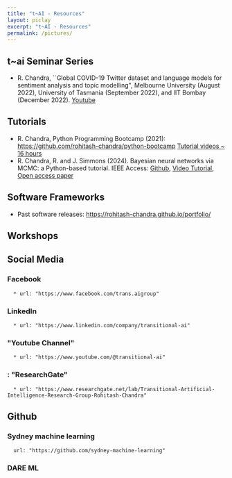 ```yaml
---
title: "t~AI - Resources"
layout: piclay
excerpt: "t~AI - Resources"
permalink: /pictures/
---
```


## t~ai Seminar Series 
 
* R. Chandra, ``Global COVID-19 Twitter dataset and language models for sentiment analysis and topic modelling", Melbourne University (August 2022),  University of Tasmania (September 2022), and IIT Bombay (December 2022). [Youtube]()

## Tutorials
* R. Chandra, Python Programming Bootcamp (2021): https://github.com/rohitash-chandra/python-bootcamp  [Tutorial videos ~ 16 hours](https://www.youtube.com/channel/UCE2LfEGUhHdZIM1gfQqXthw)
* R. Chandra, R. and J. Simmons (2024). Bayesian neural networks via MCMC: a Python-based tutorial. IEEE Access: [Github](https://github.com/sydney-machine-learning/Bayesianneuralnetworks-MCMC-tutorial), [Video Tutorial](https://www.youtube.com/watch?v=L-GjYvW23BE&feature=youtu.be), [Open access paper](https://ieeexplore.ieee.org/abstract/document/10530647)

## Software Frameworks

* Past software releases: https://rohitash-chandra.github.io/portfolio/

## Workshops


## Social Media  

### Facebook

      * url: "https://www.facebook.com/trans.aigroup"

### LinkedIn

      * url: "https://www.linkedin.com/company/transitional-ai"
      
      
### "Youtube Channel" 
      * url: "https://www.youtube.com/@transitional-ai"
      
### : "ResearchGate"
      * url: "https://www.researchgate.net/lab/Transitional-Artificial-Intelligence-Research-Group-Rohitash-Chandra" 


  
## Github

### Sydney machine learning 
      url: "https://github.com/sydney-machine-learning"
      
### DARE ML
 
